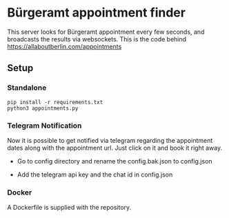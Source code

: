 # Bürgeramt appointment finder

This server looks for Bürgeramt appointment every few seconds, and broadcasts the results via websockets. This is the code behind https://allaboutberlin.com/appointments

## Setup

### Standalone

```
pip install -r requirements.txt
python3 appointments.py
```
### Telegram Notification

Now it is possible to get notified via telegram regarding the appointment dates along with the appointment url. Just click on it and book it right away.

- Go to config directory and rename the config.bak.json to config.json

- Add the telegram api key and the chat id in config.json
 
### Docker

A Dockerfile is supplied with the repository.
